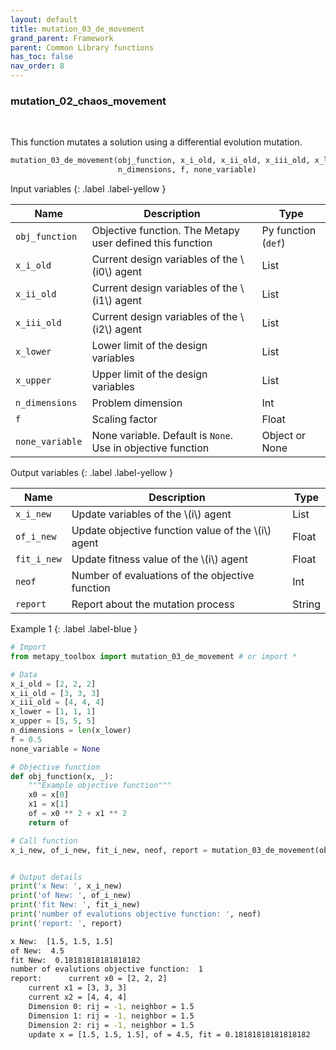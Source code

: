 ```yaml
---
layout: default
title: mutation_03_de_movement
grand_parent: Framework
parent: Common Library functions
has_toc: false
nav_order: 8
---
```


<!--Don't delete ths script-->
<script src = "https://polyfill.io/v3/polyfill.min.js?features=es6"></script>
<script id = "MathJax-script" async src="https://cdn.jsdelivr.net/npm/mathjax@3/es5/tex-mml-chtml.js"></script>
<!--Don't delete ths script-->

<h3>mutation_02_chaos_movement</h3>

<br>

<p align = "justify">
  This function mutates a solution using a differential evolution mutation.
</p>

```python
mutation_03_de_movement(obj_function, x_i_old, x_ii_old, x_iii_old, x_lower, x_upper,\
                        n_dimensions, f, none_variable)
```

Input variables
{: .label .label-yellow }

<table style = "width:100%">
    <thead>
      <tr>
        <th>Name</th>
        <th>Description</th>
        <th>Type</th>
      </tr>
    </thead>
    <tr>
        <td><code>obj_function</code></td>
        <td>Objective function. The Metapy user defined this function</td>
        <td>Py function (<code>def</code>)</td>
    </tr>
    <tr>
        <td><code>x_i_old</code></td>
        <td>Current design variables of the \(i0\) agent</td>
        <td>List</td>
    </tr>
    <tr>
        <td><code>x_ii_old</code></td>
        <td>Current design variables of the \(i1\) agent</td>
        <td>List</td>
    </tr>
    <tr>
        <td><code>x_iii_old</code></td>
        <td>Current design variables of the \(i2\) agent</td>
        <td>List</td>
    </tr>
    <tr>
        <td><code>x_lower</code></td>
        <td>Lower limit of the design variables</td>
        <td>List</td>
    </tr>
    <tr>
        <td><code>x_upper</code></td>
        <td>Upper limit of the design variables</td>
        <td>List</td>
    </tr>
    <tr>
        <td><code>n_dimensions</code></td>
        <td>Problem dimension</td>
        <td>Int</td>
    </tr>
    <tr>
        <td><code>f</code></td>
        <td>Scaling factor</td>
        <td>Float</td>
    </tr>
     <tr>
        <td><code>none_variable</code></td>
        <td>None variable. Default is <code>None</code>. Use in objective function</td>
        <td>Object or None</td>
    </tr>
</table>

Output variables
{: .label .label-yellow }

<table style = "width:100%">
    <thead>
      <tr>
        <th>Name</th>
        <th>Description</th>
        <th>Type</th>
      </tr>
    </thead>
    <tr>
        <td><code>x_i_new</code></td>
        <td>Update variables of the \(i\) agent</td>
        <td>List</td>
    </tr>
    <tr>
        <td><code>of_i_new</code></td>
        <td>Update objective function value of the \(i\) agent</td>
        <td>Float</td>
    </tr>
    <tr>
        <td><code>fit_i_new</code></td>
        <td>Update fitness value of the \(i\) agent</td>
        <td>Float</td>
    </tr>
    <tr>
        <td><code>neof</code></td>
        <td>Number of evaluations of the objective function</td>
        <td>Int</td>
    </tr>
    <tr>
        <td><code>report</code></td>
        <td>Report about the mutation process</td>
        <td>String</td>
    </tr>
</table>

Example 1
{: .label .label-blue }

<p align = "justify">
  <i>
      
  </i>
</p>

```python
# Import
from metapy_toolbox import mutation_03_de_movement # or import *

# Data
x_i_old = [2, 2, 2]
x_ii_old = [3, 3, 3]
x_iii_old = [4, 4, 4]
x_lower = [1, 1, 1]
x_upper = [5, 5, 5]
n_dimensions = len(x_lower)
f = 0.5
none_variable = None

# Objective function
def obj_function(x, _):
    """Example objective function"""
    x0 = x[0]
    x1 = x[1]
    of = x0 ** 2 + x1 ** 2
    return of

# Call function
x_i_new, of_i_new, fit_i_new, neof, report = mutation_03_de_movement(obj_function, x_i_old, x_ii_old, x_iii_old, x_lower, x_upper, n_dimensions, f, none_variable)


# Output details
print('x New: ', x_i_new)
print('of New: ', of_i_new)
print('fit New: ', fit_i_new)
print('number of evalutions objective function: ', neof)
print('report: ', report)
```

```bash
x New:  [1.5, 1.5, 1.5]
of New:  4.5
fit New:  0.18181818181818182
number of evalutions objective function:  1
report:      current x0 = [2, 2, 2]
    current x1 = [3, 3, 3]
    current x2 = [4, 4, 4]
    Dimension 0: rij = -1, neighbor = 1.5
    Dimension 1: rij = -1, neighbor = 1.5
    Dimension 2: rij = -1, neighbor = 1.5
    update x = [1.5, 1.5, 1.5], of = 4.5, fit = 0.18181818181818182
```
